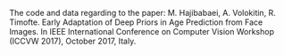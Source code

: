 The code and data regarding to the paper: M. Hajibabaei, A. Volokitin, R. Timofte. Early Adaptation of Deep Priors in Age Prediction from Face Images. In IEEE International Conference on Computer Vision Workshop (ICCVW 2017), October 2017, Italy.


